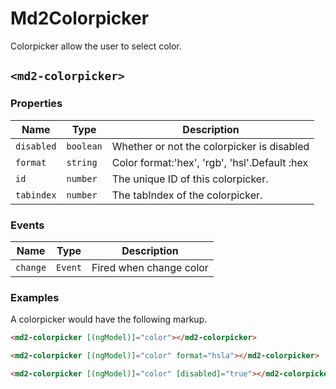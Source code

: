 # Md2Colorpicker
Colorpicker allow the user to select color.

## `<md2-colorpicker>`
### Properties

| Name | Type | Description |
| --- | --- | --- |
| `disabled` | `boolean` | Whether or not the colorpicker is disabled |
| `format` | `string` | 	Color format:'hex', 'rgb', 'hsl'.Default :hex |
| `id` | `number` | The unique ID of this colorpicker. |
| `tabindex` | `number` | The tabIndex of the colorpicker. |

### Events

| Name | Type | Description |
| --- | --- | --- |
| `change` | `Event` | Fired when change color |

### Examples
A colorpicker would have the following markup.
```html
<md2-colorpicker [(ngModel)]="color"></md2-colorpicker>
```
```html
<md2-colorpicker [(ngModel)]="color" format="hsla"></md2-colorpicker>
```
```html
<md2-colorpicker [(ngModel)]="color" [disabled]="true"></md2-colorpicker>
```